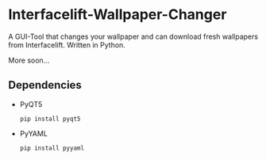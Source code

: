 # Interfacelift-Wallpaper-Changer

A GUI-Tool that changes your wallpaper and can download fresh wallpapers from Interfacelift.
Written in Python.

More soon...

## Dependencies

* PyQT5
  ```
  pip install pyqt5
  ```
  
* PyYAML
  ```
  pip install pyyaml
  ```